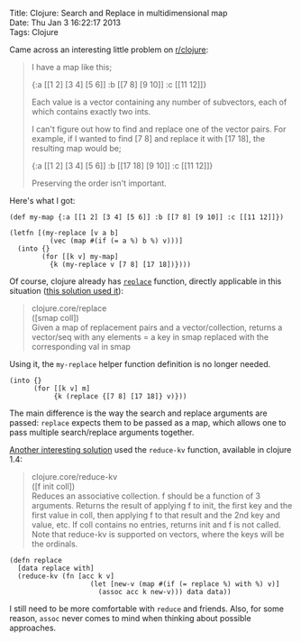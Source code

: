 Title: Clojure: Search and Replace in multidimensional map  
Date: Thu Jan  3 16:22:17 2013  
Tags: Clojure

Came across an interesting little problem on [r/clojure](http://www.reddit.com/r/Clojure/comments/15jvcx/how_to_search_and_replace_in_multidimensional_map/):

> I have a map like this;
>  
> {:a [[1 2] [3 4] [5 6]] :b [[7 8] [9 10]] :c [[11 12]]}
>  
> Each value is a vector containing any number of subvectors, each of which contains exactly two ints.
>  
> I can't figure out how to find and replace one of the vector pairs. For example, if I wanted to find [7 8] and replace it with [17 18], the resulting map would be;
>  
> {:a [[1 2] [3 4] [5 6]] :b [[17 18] [9 10]] :c [[11 12]]}
>  
> Preserving the order isn't important.

Here's what I got:

    (def my-map {:a [[1 2] [3 4] [5 6]] :b [[7 8] [9 10]] :c [[11 12]]})
     
    (letfn [(my-replace [v a b]
              (vec (map #(if (= a %) b %) v)))]
      (into {}
            (for [[k v] my-map]
              {k (my-replace v [7 8] [17 18])})))

Of course, clojure already has [`replace`](http://clojuredocs.org/clojure_core/clojure.core/replace) function, directly applicable in this situation ([this solution used it](http://www.reddit.com/r/Clojure/comments/15jvcx/how_to_search_and_replace_in_multidimensional_map/c7nrzij)):

> clojure.core/replace  
> ([smap coll])  
>   Given a map of replacement pairs and a vector/collection, returns a
>   vector/seq with any elements = a key in smap replaced with the
>   corresponding val in smap

Using it, the `my-replace` helper function definition is no longer needed.

    (into {}
          (for [[k v] m]
               {k (replace {[7 8] [17 18]} v)}))

The main difference is the way the search and replace arguments are passed: `replace` expects them to be passed as a map, which allows one to pass multiple search/replace arguments together.

[Another interesting solution](http://www.reddit.com/r/Clojure/comments/15jvcx/how_to_search_and_replace_in_multidimensional_map/c7n9636) used the `reduce-kv` function, available in clojure 1.4:

> clojure.core/reduce-kv  
> ([f init coll])  
>   Reduces an associative collection. f should be a function of 3
>   arguments. Returns the result of applying f to init, the first key
>   and the first value in coll, then applying f to that result and the
>   2nd key and value, etc. If coll contains no entries, returns init
>   and f is not called. Note that reduce-kv is supported on vectors,
>   where the keys will be the ordinals.

    (defn replace
      [data replace with]
      (reduce-kv (fn [acc k v]
                        (let [new-v (map #(if (= replace %) with %) v)]
                          (assoc acc k new-v))) data data))
                      
I still need to be more comfortable with `reduce` and friends. Also, for some reason, `assoc` never comes to mind when thinking about possible approaches.

